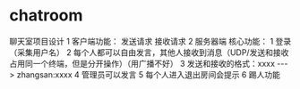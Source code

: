 # chatroom
聊天室项目设计 
1 客户端功能： 
发送请求
接收请求
2 服务器端 
核心功能： 
  1    登录（采集用户名） 
  2    每个人都可以自由发言，其他人接收到消息（UDP/发送和接收占用同一个终端，但是分开操作）（用广播不好） 
  3    发送和接收的格式：xxxx  --->  zhangsan:xxxx 
  4    管理员可以发言 
  5    每个人进入退出房间会提示 
  6    踢人功能



